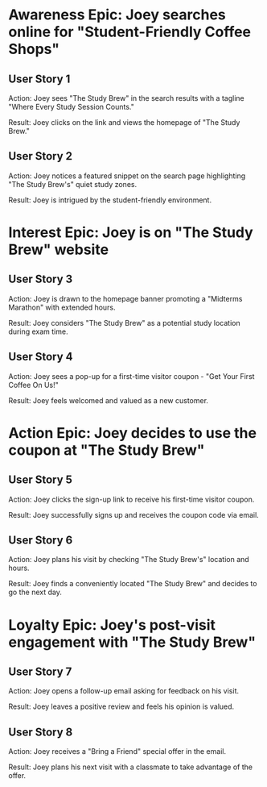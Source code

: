 # Awareness Epic: Joey searches online for "Student-Friendly Coffee Shops"
## User Story 1

 Action: Joey sees "The Study Brew" in the search results with a tagline "Where Every Study Session Counts."

 Result: Joey clicks on the link and views the homepage of "The Study Brew."

## User Story 2

 Action: Joey notices a featured snippet on the search page highlighting "The Study Brew's" quiet study zones.

 Result: Joey is intrigued by the student-friendly environment.

# Interest Epic: Joey is on "The Study Brew" website

## User Story 3

 Action: Joey is drawn to the homepage banner promoting a "Midterms Marathon" with extended hours.

 Result: Joey considers "The Study Brew" as a potential study location during exam time.

## User Story 4

 Action: Joey sees a pop-up for a first-time visitor coupon - "Get Your First Coffee On Us!"

 Result: Joey feels welcomed and valued as a new customer.

# Action Epic: Joey decides to use the coupon at "The Study Brew"

## User Story 5

 Action: Joey clicks the sign-up link to receive his first-time visitor coupon.

 Result: Joey successfully signs up and receives the coupon code via email.

## User Story 6

 Action: Joey plans his visit by checking "The Study Brew's" location and hours.

 Result: Joey finds a conveniently located "The Study Brew" and decides to go the next day.

# Loyalty Epic: Joey's post-visit engagement with "The Study Brew"

## User Story 7

 Action: Joey opens a follow-up email asking for feedback on his visit.

 Result: Joey leaves a positive review and feels his opinion is valued.

## User Story 8

 Action: Joey receives a "Bring a Friend" special offer in the email.
 
 Result: Joey plans his next visit with a classmate to take advantage of the offer.